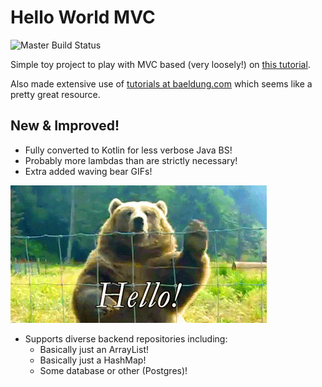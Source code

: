 Hello World MVC
================

![Master Build Status](https://travis-ci.org/alexdgarland/HelloWorldMVC.svg?branch=master)

Simple toy project to play with MVC based (very loosely!) on [this tutorial](https://www.programcreek.com/2014/02/spring-mvc-helloworld-using-maven-in-eclipse/).

Also made extensive use of [tutorials at baeldung.com](http://www.baeldung.com/start-here) which seems like a pretty great resource.

## New & Improved!

- Fully converted to Kotlin for less verbose Java BS!
- Probably more lambdas than are strictly necessary!
- Extra added waving bear GIFs!

![Waving Bear](src/main/webapp/resources/images/hellobear.gif)
- Supports diverse backend repositories including:
    - Basically just an ArrayList!
    - Basically just a HashMap!
    - Some database or other (Postgres)!
